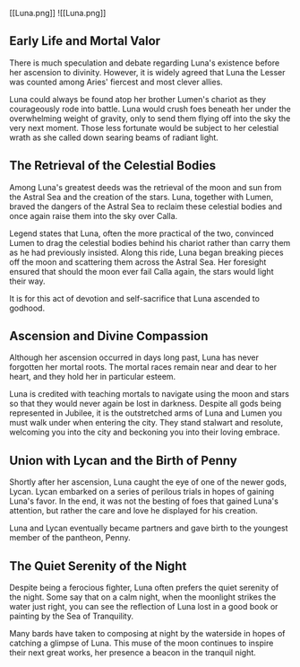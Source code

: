 [[Luna.png]]
![[Luna.png]]
## Early Life and Mortal Valor

There is much speculation and debate regarding Luna's existence before her ascension to divinity. However, it is widely agreed that Luna the Lesser was counted among Aries' fiercest and most clever allies. 

Luna could always be found atop her brother Lumen's chariot as they courageously rode into battle. Luna would crush foes beneath her under the overwhelming weight of gravity, only to send them flying off into the sky the very next moment. Those less fortunate would be subject to her celestial wrath as she called down searing beams of radiant light.

## The Retrieval of the Celestial Bodies

Among Luna's greatest deeds was the retrieval of the moon and sun from the Astral Sea and the creation of the stars. Luna, together with Lumen, braved the dangers of the Astral Sea to reclaim these celestial bodies and once again raise them into the sky over Calla.

Legend states that Luna, often the more practical of the two, convinced Lumen to drag the celestial bodies behind his chariot rather than carry them as he had previously insisted. Along this ride, Luna began breaking pieces off the moon and scattering them across the Astral Sea. Her foresight ensured that should the moon ever fail Calla again, the stars would light their way.

It is for this act of devotion and self-sacrifice that Luna ascended to godhood.

## Ascension and Divine Compassion

Although her ascension occurred in days long past, Luna has never forgotten her mortal roots. The mortal races remain near and dear to her heart, and they hold her in particular esteem.

Luna is credited with teaching mortals to navigate using the moon and stars so that they would never again be lost in darkness. Despite all gods being represented in Jubilee, it is the outstretched arms of Luna and Lumen you must walk under when entering the city. They stand stalwart and resolute, welcoming you into the city and beckoning you into their loving embrace.

## Union with Lycan and the Birth of Penny

Shortly after her ascension, Luna caught the eye of one of the newer gods, Lycan. Lycan embarked on a series of perilous trials in hopes of gaining Luna's favor. In the end, it was not the besting of foes that gained Luna's attention, but rather the care and love he displayed for his creation.

Luna and Lycan eventually became partners and gave birth to the youngest member of the pantheon, Penny.

## The Quiet Serenity of the Night

Despite being a ferocious fighter, Luna often prefers the quiet serenity of the night. Some say that on a calm night, when the moonlight strikes the water just right, you can see the reflection of Luna lost in a good book or painting by the Sea of Tranquility.

Many bards have taken to composing at night by the waterside in hopes of catching a glimpse of Luna. This muse of the moon continues to inspire their next great works, her presence a beacon in the tranquil night.